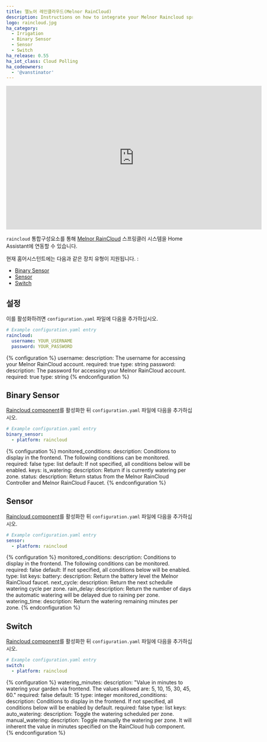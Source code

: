 ```yaml
---
title: 멜노어 레인클라우드(Melnor RainCloud)
description: Instructions on how to integrate your Melnor Raincloud sprinkler system within Home Assistant.
logo: raincloud.jpg
ha_category:
  - Irrigation
  - Binary Sensor
  - Sensor
  - Switch
ha_release: 0.55
ha_iot_class: Cloud Polling
ha_codeowners:
  - '@vanstinator'
---
```


<div class='videoWrapper'>
<iframe width="690" height="388" src="https://www.youtube.com/embed/zPHy5okxnTk" frameborder="0" allow="accelerometer; autoplay; encrypted-media; gyroscope; picture-in-picture" allowfullscreen></iframe>
</div>

`raincloud` 통합구성요소를 통해 [Melnor RainCloud](https://wifiaquatimer.com) 스프링클러 시스템을 Home Assistant에 연동할 수 있습니다.

현재 홈어시스턴트에는 다음과 같은 장치 유형이 지원됩니다. : 

- [Binary Sensor](#binary-sensor)
- [Sensor](#sensor)
- [Switch](#switch)

## 설정

이를 활성화하려면 `configuration.yaml` 파일에 다음을 추가하십시오.

```yaml
# Example configuration.yaml entry
raincloud:
  username: YOUR_USERNAME
  password: YOUR_PASSWORD
```

{% configuration %}
username:
  description: The username for accessing your Melnor RainCloud account.
  required: true
  type: string
password:
  description: The password for accessing your Melnor RainCloud account.
  required: true
  type: string
{% endconfiguration %}

## Binary Sensor

[Raincloud component](#configuration)를 활성화한 뒤 `configuration.yaml` 파일에 다음을 추가하십시오.

```yaml
# Example configuration.yaml entry
binary_sensor:
  - platform: raincloud
```

{% configuration %}
monitored_conditions:
  description: Conditions to display in the frontend. The following conditions can be monitored.
  required: false
  type: list
  default: If not specified, all conditions below will be enabled.
  keys:
    is_watering:
      description: Return if is currently watering per zone.
    status:
      description: Return status from the Melnor RainCloud Controller and Melnor RainCloud Faucet.
{% endconfiguration %}

## Sensor

[Raincloud component](#configuration)를 활성화한 뒤 `configuration.yaml` 파일에 다음을 추가하십시오.

```yaml
# Example configuration.yaml entry
sensor:
  - platform: raincloud
```

{% configuration %}
monitored_conditions:
  description: Conditions to display in the frontend. The following conditions can be monitored.
  required: false
  default: If not specified, all conditions below will be enabled.
  type: list
  keys:
    battery:
      description: Return the battery level the Melnor RainCloud faucet.
    next_cycle:
      description: Return the next schedulle watering cycle per zone.
    rain_delay:
      description: Return the number of days the automatic watering will be delayed due to raining per zone.
    watering_time:
      description: Return the watering remaining minutes per zone.
{% endconfiguration %}

## Switch

[Raincloud component](#configuration)를 활성화한 뒤 `configuration.yaml` 파일에 다음을 추가하십시오.

```yaml
# Example configuration.yaml entry
switch:
  - platform: raincloud
```

{% configuration %}
watering_minutes:
  description: "Value in minutes to watering your garden via frontend. The values allowed are: 5, 10, 15, 30, 45, 60."
  required: false
  default: 15
  type: integer
monitored_conditions:
  description: Conditions to display in the frontend. If not specified, all conditions below will be enabled by default.
  required: false
  type: list
  keys:
    auto_watering:
      description: Toggle the watering scheduled per zone.
    manual_watering:
      description: Toggle manually the watering per zone. It will inherent the value in minutes specified on the RainCloud hub component.
{% endconfiguration %}
